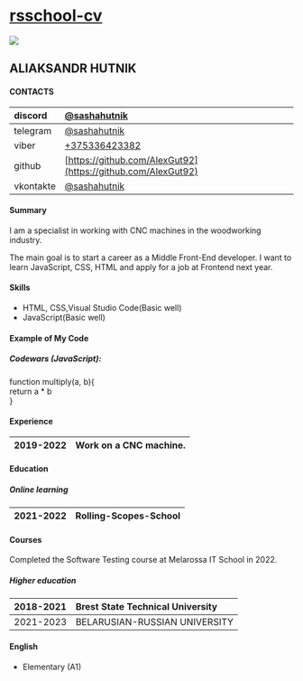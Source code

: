 # [rsschool-cv](https://app.rs.school/profile)  

![](https://filin.mail.ru/pic?email=sum.92%40mail.ru&width=180&height=180&name=%D0%A1%D0%B0%D1%88%D0%B0+%D0%93%D1%83%D1%82%D0%BD%D0%B8%D0%BA&version=4&build=7&_=1638805740227.9133) 

## ALIAKSANDR HUTNIK  

#### CONTACTS  

|discord|[@sashahutnik](https://discord.com/channels/@me)  
|:-|:-|
|telegram|[@sashahutnik](https://web.telegram.org/z/)  
|viber|[+375336423382](https://www.viber.com/ru/)  
|github|[https://github.com/AlexGut92](https://github.com/AlexGut92)  
|vkontakte|[@sashahutnik](https://vk.com/id33691800)  

#### Summary  
I am a specialist in working with CNC machines in the woodworking industry.

The main goal is to start a career as a Middle Front-End developer. I want to learn JavaScript,
CSS, HTML and apply for a job at Frontend next year.  
#### Skills  
- HTML, CSS,Visual Studio Code(Basic well)  
- JavaScript(Basic well)  
#### Example of My Code 
##### Codewars (JavaScript):  
function multiply(a, b){  
 return a * b  
}  


#### Experience  

|2019-2022|Work on a CNC machine.|  
|:-|:-|  
#### Education  
##### Online learning  
|2021-2022|Rolling-Scopes-School|  
|:-|:-|

#### Courses
Completed the Software Testing course at Melarossa IT School in 2022.

##### Higher education  
|2018-2021|Brest State Technical University|
|:-|:-|  
|2021-2023|BELARUSIAN-RUSSIAN UNIVERSITY| 

#### English
- Elementary (A1)
